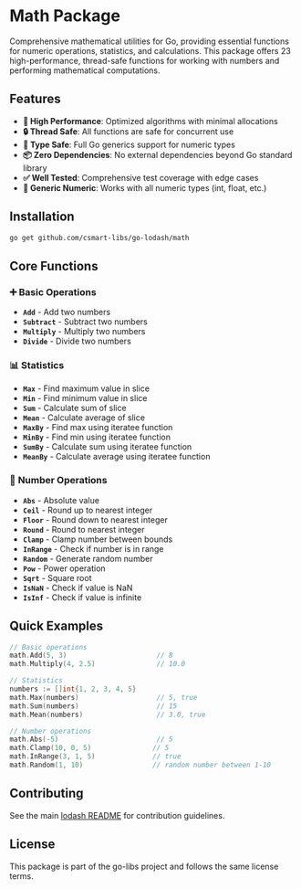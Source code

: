 # Math Package

Comprehensive mathematical utilities for Go, providing essential functions for numeric operations, statistics, and calculations. This package offers 23 high-performance, thread-safe functions for working with numbers and performing mathematical computations.

## Features

- **🚀 High Performance**: Optimized algorithms with minimal allocations
- **🔒 Thread Safe**: All functions are safe for concurrent use
- **🎯 Type Safe**: Full Go generics support for numeric types
- **📦 Zero Dependencies**: No external dependencies beyond Go standard library
- **✅ Well Tested**: Comprehensive test coverage with edge cases
- **🔢 Generic Numeric**: Works with all numeric types (int, float, etc.)

## Installation

```bash
go get github.com/csmart-libs/go-lodash/math
```

## Core Functions

### ➕ **Basic Operations**
- **`Add`** - Add two numbers
- **`Subtract`** - Subtract two numbers
- **`Multiply`** - Multiply two numbers
- **`Divide`** - Divide two numbers

### 📊 **Statistics**
- **`Max`** - Find maximum value in slice
- **`Min`** - Find minimum value in slice
- **`Sum`** - Calculate sum of slice
- **`Mean`** - Calculate average of slice
- **`MaxBy`** - Find max using iteratee function
- **`MinBy`** - Find min using iteratee function
- **`SumBy`** - Calculate sum using iteratee function
- **`MeanBy`** - Calculate average using iteratee function

### 🔢 **Number Operations**
- **`Abs`** - Absolute value
- **`Ceil`** - Round up to nearest integer
- **`Floor`** - Round down to nearest integer
- **`Round`** - Round to nearest integer
- **`Clamp`** - Clamp number between bounds
- **`InRange`** - Check if number is in range
- **`Random`** - Generate random number
- **`Pow`** - Power operation
- **`Sqrt`** - Square root
- **`IsNaN`** - Check if value is NaN
- **`IsInf`** - Check if value is infinite

## Quick Examples

```go
// Basic operations
math.Add(5, 3)                      // 8
math.Multiply(4, 2.5)               // 10.0

// Statistics
numbers := []int{1, 2, 3, 4, 5}
math.Max(numbers)                   // 5, true
math.Sum(numbers)                   // 15
math.Mean(numbers)                  // 3.0, true

// Number operations
math.Abs(-5)                        // 5
math.Clamp(10, 0, 5)               // 5
math.InRange(3, 1, 5)              // true
math.Random(1, 10)                 // random number between 1-10
```

## Contributing

See the main [lodash README](../README.md) for contribution guidelines.

## License

This package is part of the go-libs project and follows the same license terms.